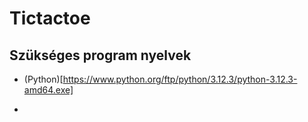 # Tictactoe

## Szükséges program nyelvek
- (Python)[https://www.python.org/ftp/python/3.12.3/python-3.12.3-amd64.exe]

- 